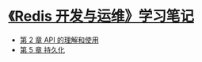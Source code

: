 # [《Redis 开发与运维》学习笔记](books/mongodb/mongodb-24h/)

- [第 2 章 API 的理解和使用](books/redis/redis-devops/ch02.md)
- [第 5 章 持久化](books/redis/redis-devops/ch05.md)